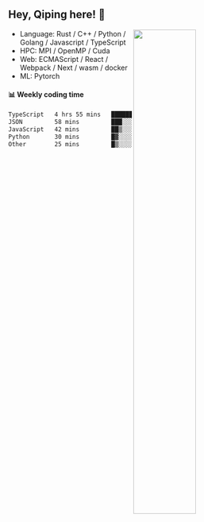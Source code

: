 

## Hey, Qiping here! :wave:

[<img align="right" width="50%" src="https://github-readme-stats.vercel.app/api?username=ppppqp&theme=dark&show_icons=true">](https://metrics.lecoq.io/ppppqp?template=classic)



-   Language: Rust / C++ / Python / Golang / Javascript / TypeScript
-   HPC: MPI / OpenMP / Cuda
-   Web: ECMAScript / React / Webpack / Next / wasm / docker
-   ML: Pytorch



#### :bar_chart: Weekly coding time

<!--START_SECTION:waka-->

```txt
TypeScript   4 hrs 55 mins   ███████████████▓░░░░░░░░░   62.33 %
JSON         58 mins         ███░░░░░░░░░░░░░░░░░░░░░░   12.41 %
JavaScript   42 mins         ██▒░░░░░░░░░░░░░░░░░░░░░░   08.88 %
Python       30 mins         █▓░░░░░░░░░░░░░░░░░░░░░░░   06.40 %
Other        25 mins         █▒░░░░░░░░░░░░░░░░░░░░░░░   05.36 %
```

<!--END_SECTION:waka-->
